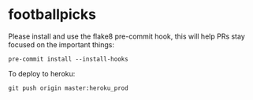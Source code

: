 # footballpicks


Please install and use the flake8 pre-commit hook, this will help PRs stay focused on the important things:

```
pre-commit install --install-hooks
```

To deploy to heroku:

```
git push origin master:heroku_prod
```
